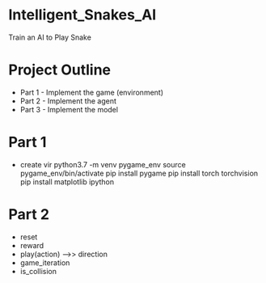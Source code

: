 # Intelligent_Snakes_AI
Train an AI to Play Snake

# Project Outline
* Part 1 - Implement the game (environment)
* Part 2 - Implement the agent
* Part 3 - Implement the model


# Part 1

* create vir
python3.7 -m venv pygame_env
source pygame_env/bin/activate
pip install pygame
pip install torch torchvision
pip install matplotlib ipython

# Part 2


* reset
* reward
* play(action) -->> direction
* game_iteration
* is_collision


